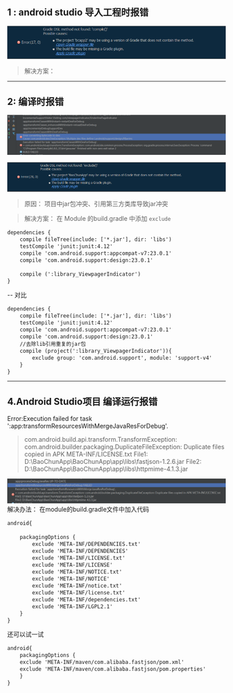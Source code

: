 ##	1 : android studio 导入工程时报错
![index](/ScreenShot/20151223151437.png)
>解决方案：
    
-----
##	2: 编译时报错
![index](/ScreenShot/20160111171956.png)

![index](/ScreenShot/20160113082630.png)

>原因：
	项目中jar包冲突、引用第三方类库导致jar冲突

>解决方案：
	在 Module 的build.gradle 中添加 `exclude`

	dependencies {
    	compile fileTree(include: ['*.jar'], dir: 'libs')
   		testCompile 'junit:junit:4.12'
    	compile 'com.android.support:appcompat-v7:23.0.1'
    	compile 'com.android.support:design:23.0.1'
    	
    	compile (':library_ViewpagerIndicator')
	}
	
--	对比

    dependencies {
    	compile fileTree(include: ['*.jar'], dir: 'libs')
   		testCompile 'junit:junit:4.12'
    	compile 'com.android.support:appcompat-v7:23.0.1'
    	compile 'com.android.support:design:23.0.1'
    	//去除lib引用重复的jar包
    	compile (project(':library_ViewpagerIndicator')){
        	exclude group: 'com.android.support', module: 'support-v4'
    	}
	}
	
----------------

##	4.Android Studio项目 编译运行报错
Error:Execution failed for task ':app:transformResourcesWithMergeJavaResForDebug'.
> com.android.build.api.transform.TransformException: com.android.builder.packaging.DuplicateFileException: Duplicate files copied in APK META-INF/LICENSE.txt
	File1: D:\BaoChunApp\BaoChunApp\app\libs\fastjson-1.2.6.jar
	File2: D:\BaoChunApp\BaoChunApp\app\libs\httpmime-4.1.3.jar
	
![index](/ScreenShot/20160205083112.png)
解决办法：
	在module的build.gradle文件中加入代码
	
	android{
		
		packagingOptions {  
			exclude 'META-INF/DEPENDENCIES.txt' 
			exclude 'META-INF/DEPENDENCIES'			
			exclude 'META-INF/LICENSE.txt' 
			exclude 'META-INF/LICENSE'
			exclude 'META-INF/NOTICE.txt'  
			exclude 'META-INF/NOTICE'  
			exclude 'META-INF/notice.txt'  
			exclude 'META-INF/license.txt'  
			exclude 'META-INF/dependencies.txt'  
			exclude 'META-INF/LGPL2.1'  
		}  
	}
	
  
  还可以试一试
  
	android{
		packagingOptions {
	    exclude 'META-INF/maven/com.alibaba.fastjson/pom.xml'
	    exclude 'META-INF/maven/com.alibaba.fastjson/pom.properties'
		}
	}